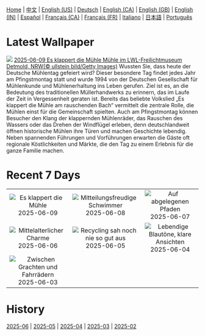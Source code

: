 [Home](../README.md) | [中文](zh-CN.md) | [English (US)](en-US.md) | [Deutsch](de-DE.md) | [English (CA)](en-CA.md) | [English (GB)](en-GB.md) | [English (IN)](en-IN.md) | [Español](es-ES.md) | [Français (CA)](fr-CA.md) | [Français (FR)](fr-FR.md) | [Italiano](it-IT.md) | [日本語](ja-JP.md) | [Português](pt-BR.md)

# Latest Wallpaper
![](https://www.bing.com/th?id=OHR.MillDetmold_DE-DE6095177325_UHD.jpg)
[2025-06-09 Es klappert die Mühle Mühle im LWL-Freilichtmuseum Detmold, NRW(© ullstein bild/Getty Images)](https://www.bing.com/th?id=OHR.MillDetmold_DE-DE6095177325_UHD.jpg)
Wussten Sie, dass heute der Deutsche Mühlentag gefeiert wird? Dieser besondere Tag findet jedes Jahr am Pfingstmontag statt und wurde 1994 von der Deutschen Gesellschaft für Mühlenkunde und Mühlenerhaltung ins Leben gerufen. Ziel ist es, an die Bedeutung des traditionellen Müllerhandwerks zu erinnern, das im Laufe der Zeit in Vergessenheit geraten ist. Bereits das beliebte Volkslied „Es klappert die Mühle am rauschenden Bach“ vermittelt die zentrale Rolle, die Mühlen einst für die Gemeinschaft spielten. Auch am Pfingstmontag können Besucher den Klang der klappernden Mühlenräder, das Rauschen des Wassers oder das Drehen der Windflügel erleben, denn deutschlandweit öffnen historische Mühlen ihre Türen und machen Geschichte lebendig. Neben spannenden Führungen und Vorführungen erwarten die Gäste oft regionale Köstlichkeiten und Märkte, die den Tag zu einem Erlebnis für die ganze Familie machen.

# Recent 7 Days
|  |  |  |
|:---:|:---:|:---:|
| ![](https://www.bing.com/th?id=OHR.MillDetmold_DE-DE6095177325_400x240.jpg "Es klappert die Mühle") 2025-06-09 | ![](https://www.bing.com/th?id=OHR.StellarSeaLions_DE-DE0269577220_400x240.jpg "Mitteilungsfreudige Schwimmer") 2025-06-08 | ![](https://www.bing.com/th?id=OHR.PacificCrestTrail_DE-DE7215406983_400x240.jpg "Auf abgelegenen Pfaden") 2025-06-07 |
| ![](https://www.bing.com/th?id=OHR.DubrovnikTwilight_DE-DE7732789552_400x240.jpg "Mittelalterlicher Charme") 2025-06-06 | ![](https://www.bing.com/th?id=OHR.OlivaresMural_DE-DE8057580667_400x240.jpg "Recycling sah noch nie so gut aus") 2025-06-05 | ![](https://www.bing.com/th?id=OHR.CalaLuna_DE-DE8318114983_400x240.jpg "Lebendige Blautöne, klare Ansichten") 2025-06-04 |
| ![](https://www.bing.com/th?id=OHR.BicyclesUtrecht_DE-DE4256517633_400x240.jpg "Zwischen Grachten und Fahrrädern") 2025-06-03 |  |  |

# History
[2025-06](../archives/wallpaper/de-DE/w_2025_06.md) | [2025-05](../archives/wallpaper/de-DE/w_2025_05.md) | [2025-04](../archives/wallpaper/de-DE/w_2025_04.md) | [2025-03](../archives/wallpaper/de-DE/w_2025_03.md) | [2025-02](../archives/wallpaper/de-DE/w_2025_02.md)
